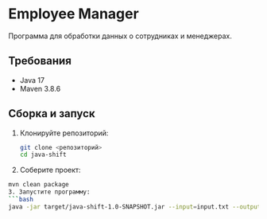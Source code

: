 # Employee Manager

Программа для обработки данных о сотрудниках и менеджерах.

## Требования
- Java 17
- Maven 3.8.6

## Сборка и запуск

1. Клонируйте репозиторий:
   ```bash
   git clone <репозиторий>
   cd java-shift
2. Соберите проект:
```bash
mvn clean package
3. Запустите программу:
```bash
java -jar target/java-shift-1.0-SNAPSHOT.jar --input=input.txt --output=console --sort=name --order=asc

